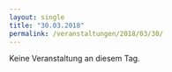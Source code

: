 ```yaml
---
layout: single
title: "30.03.2018"
permalink: /veranstaltungen/2018/03/30/
---
```


Keine Veranstaltung an diesem Tag.
